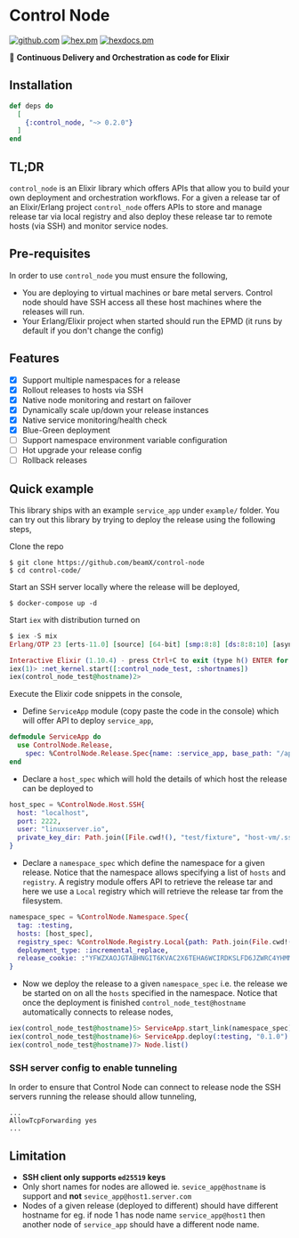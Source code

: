 # Control Node

[![github.com](https://github.com/beamX/control-node/workflows/ci-test/badge.svg)](https://github.com/beamX/control-node/actions)
[![hex.pm](https://img.shields.io/hexpm/v/control_node.svg)](https://hex.pm/packages/control_node)
[![hexdocs.pm](https://img.shields.io/badge/hex-docs-lightgreen.svg)](https://hexdocs.pm/control_node/)

🚀 **Continuous Delivery and Orchestration as code for Elixir**

## Installation

```elixir
def deps do
  [
    {:control_node, "~> 0.2.0"}
  ]
end
```

## TL;DR

`control_node` is an Elixir library which offers APIs that allow you to build
your own deployment and orchestration workflows. For a given a release tar of an
Elixir/Erlang project `control_node` offers APIs to store and manage release tar
via local registry and also deploy these release tar to remote hosts (via SSH) and
monitor service nodes.

## Pre-requisites

In order to use `control_node` you must ensure the following,

- You are deploying to virtual machines or bare metal servers. Control node
  should have SSH access all these host machines where the releases will run.
- Your Erlang/Elixir project when started should run the EPMD (it runs by
  default if you don't change the config)

## Features

- [x] Support multiple namespaces for a release
- [x] Rollout releases to hosts via SSH
- [x] Native node monitoring and restart on failover
- [x] Dynamically scale up/down your release instances
- [x] Native service monitoring/health check
- [x] Blue-Green deployment
- [ ] Support namespace environment variable configuration
- [ ] Hot upgrade your release config
- [ ] Rollback releases

## Quick example

This library ships with an example `service_app` under `example/` folder. You can try out this library
by trying to deploy the release using the following steps,

Clone the repo
```
$ git clone https://github.com/beamX/control-node
$ cd control-code/
```

Start an SSH server locally where the release will be deployed,
```
$ docker-compose up -d
```

Start `iex` with distribution turned on
```elixir
$ iex -S mix
Erlang/OTP 23 [erts-11.0] [source] [64-bit] [smp:8:8] [ds:8:8:10] [async-threads:1] [hipe]

Interactive Elixir (1.10.4) - press Ctrl+C to exit (type h() ENTER for help)
iex(1)> :net_kernel.start([:control_node_test, :shortnames])
iex(control_node_test@hostname)2> 
```

Execute the Elixir code snippets in the console,

- Define `ServiceApp` module (copy paste the code in the console) which will offer
API to deploy `service_app`,
```elixir
defmodule ServiceApp do
  use ControlNode.Release,
    spec: %ControlNode.Release.Spec{name: :service_app, base_path: "/app/service_app"}
end
```

- Declare a `host_spec` which will hold the details of which host the release can be deployed to
```elixir
host_spec = %ControlNode.Host.SSH{
  host: "localhost",
  port: 2222,
  user: "linuxserver.io",
  private_key_dir: Path.join([File.cwd!(), "test/fixture", "host-vm/.ssh"])
}
```

- Declare a `namespace_spec` which define the namespace for a given release. Notice that the
namespace allows specifying a list of `hosts` and `registry`.
A registry module offers API to retrieve the release tar and here we use a `Local` registry
which will retrieve the release tar from the filesystem.

```elixir
namespace_spec = %ControlNode.Namespace.Spec{
  tag: :testing,
  hosts: [host_spec],
  registry_spec: %ControlNode.Registry.Local{path: Path.join(File.cwd!(), "example")},
  deployment_type: :incremental_replace,
  release_cookie: :"YFWZXAOJGTABHNGIT6KVAC2X6TEHA6WCIRDKSLFD6JZWRC4YHMMA===="
}
```

- Now we deploy the release to a given `namespace_spec` i.e. the release we be started on on
all the `hosts` specified in the namespace. Notice that once the deployment is finished
`control_node_test@hostname` automatically connects to release nodes,

```elixir
iex(control_node_test@hostname)5> ServiceApp.start_link(namespace_spec)
iex(control_node_test@hostname)6> ServiceApp.deploy(:testing, "0.1.0")
iex(control_node_test@hostname)7> Node.list()
```

### SSH server config to enable tunneling
In order to ensure that Control Node can connect to release node the SSH servers running
the release should allow tunneling,

```
...
AllowTcpForwarding yes
...
```

## Limitation

- **SSH client only supports `ed25519` keys**
- Only short names for nodes are allowed ie. `sevice_app@hostname` is support and **not** `sevice_app@host1.server.com`
- Nodes of a given release (deployed to different) should have different
  hostname for eg. if node 1 has node name `service_app@host1` then another node
  of `service_app` should have a different node name.
